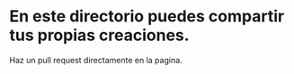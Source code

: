 # En este directorio puedes compartir tus propias creaciones.
Haz un pull request directamente en la pagina.
